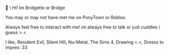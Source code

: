 🪽  \ Hi! Im Bridgette or Bridge 

You may or may not have met me on PonyTown or Roblox.

Always feel free to interact with me! im always free to talk or just cuddles i guess >.<

I like, Resident Evil, Silent Hill, Nu-Metal, The Sims 4, Drawing <.<, Dresss to impres :33
